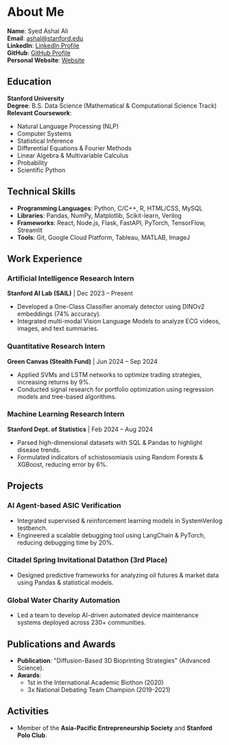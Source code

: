 # About Me

**Name**: Syed Ashal Ali  
**Email**: ashal@stanford.edu  
**LinkedIn**: [LinkedIn Profile](https://linkedin.com/in/syed-ashal-ali-bb8383247)  
**GitHub**: [GitHub Profile](https://github.com/ashal-ali)  
**Personal Website**: [Website](https://ashal-ali.github.io/Personal-Website/)  

## Education
**Stanford University**  
**Degree**: B.S. Data Science (Mathematical & Computational Science Track)  
**Relevant Coursework**:  
- Natural Language Processing (NLP)  
- Computer Systems  
- Statistical Inference  
- Differential Equations & Fourier Methods  
- Linear Algebra & Multivariable Calculus  
- Probability  
- Scientific Python  

## Technical Skills
- **Programming Languages**: Python, C/C++, R, HTML/CSS, MySQL  
- **Libraries**: Pandas, NumPy, Matplotlib, Scikit-learn, Verilog  
- **Frameworks**: React, Node.js, Flask, FastAPI, PyTorch, TensorFlow, Streamlit  
- **Tools**: Git, Google Cloud Platform, Tableau, MATLAB, ImageJ  

## Work Experience
### **Artificial Intelligence Research Intern**  
**Stanford AI Lab (SAIL)** | Dec 2023 – Present  
- Developed a One-Class Classifier anomaly detector using DINOv2 embeddings (74% accuracy).  
- Integrated multi-modal Vision Language Models to analyze ECG videos, images, and text summaries.  

### **Quantitative Research Intern**  
**Green Canvas (Stealth Fund)** | Jun 2024 – Sep 2024  
- Applied SVMs and LSTM networks to optimize trading strategies, increasing returns by 9%.  
- Conducted signal research for portfolio optimization using regression models and tree-based algorithms.  

### **Machine Learning Research Intern**  
**Stanford Dept. of Statistics** | Feb 2024 – Aug 2024  
- Parsed high-dimensional datasets with SQL & Pandas to highlight disease trends.  
- Formulated indicators of schistosomiasis using Random Forests & XGBoost, reducing error by 6%.  

## Projects
### **AI Agent-based ASIC Verification**  
- Integrated supervised & reinforcement learning models in SystemVerilog testbench.  
- Engineered a scalable debugging tool using LangChain & PyTorch, reducing debugging time by 20%.  

### **Citadel Spring Invitational Datathon (3rd Place)**  
- Designed predictive frameworks for analyzing oil futures & market data using Pandas & statistical models.  

### **Global Water Charity Automation**  
- Led a team to develop AI-driven automated device maintenance systems deployed across 230+ communities.  

## Publications and Awards
- **Publication**: "Diffusion-Based 3D Bioprinting Strategies" (Advanced Science).  
- **Awards**:  
  - 1st in the International Academic Biothon (2020)  
  - 3x National Debating Team Champion (2019-2021)  

## Activities
- Member of the **Asia-Pacific Entrepreneurship Society** and **Stanford Polo Club**.

